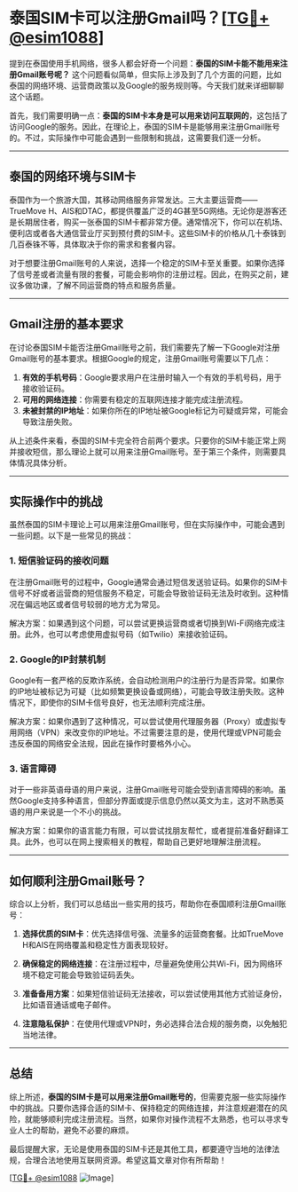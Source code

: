 # 泰国SIM卡可以注册Gmail吗？[[TG💪+ @esim1088](https://t.me/s/esim1088)]

提到在泰国使用手机网络，很多人都会好奇一个问题：**泰国的SIM卡能不能用来注册Gmail账号呢？** 这个问题看似简单，但实际上涉及到了几个方面的问题，比如泰国的网络环境、运营商政策以及Google的服务规则等。今天我们就来详细聊聊这个话题。

首先，我们需要明确一点：**泰国的SIM卡本身是可以用来访问互联网的**，这包括了访问Google的服务。因此，在理论上，泰国的SIM卡是能够用来注册Gmail账号的。不过，实际操作中可能会遇到一些限制和挑战，这需要我们逐一分析。

---

## 泰国的网络环境与SIM卡

泰国作为一个旅游大国，其移动网络服务非常发达。三大主要运营商——TrueMove H、AIS和DTAC，都提供覆盖广泛的4G甚至5G网络。无论你是游客还是长期居住者，购买一张泰国的SIM卡都非常方便。通常情况下，你可以在机场、便利店或者各大通信营业厅买到预付费的SIM卡。这些SIM卡的价格从几十泰铢到几百泰铢不等，具体取决于你的需求和套餐内容。

对于想要注册Gmail账号的人来说，选择一个稳定的SIM卡至关重要。如果你选择了信号差或者流量有限的套餐，可能会影响你的注册过程。因此，在购买之前，建议多做功课，了解不同运营商的特点和服务质量。

---

## Gmail注册的基本要求

在讨论泰国SIM卡能否注册Gmail账号之前，我们需要先了解一下Google对注册Gmail账号的基本要求。根据Google的规定，注册Gmail账号需要以下几点：

1. **有效的手机号码**：Google要求用户在注册时输入一个有效的手机号码，用于接收验证码。
2. **可用的网络连接**：你需要有稳定的互联网连接才能完成注册流程。
3. **未被封禁的IP地址**：如果你所在的IP地址被Google标记为可疑或异常，可能会导致注册失败。

从上述条件来看，泰国的SIM卡完全符合前两个要求。只要你的SIM卡能正常上网并接收短信，那么理论上就可以用来注册Gmail账号。至于第三个条件，则需要具体情况具体分析。

---

## 实际操作中的挑战

虽然泰国的SIM卡理论上可以用来注册Gmail账号，但在实际操作中，可能会遇到一些问题。以下是一些常见的挑战：

### 1. 短信验证码的接收问题

在注册Gmail账号的过程中，Google通常会通过短信发送验证码。如果你的SIM卡信号不好或者运营商的短信服务不稳定，可能会导致验证码无法及时收到。这种情况在偏远地区或者信号较弱的地方尤为常见。

解决方案：如果遇到这个问题，可以尝试更换运营商或者切换到Wi-Fi网络完成注册。此外，也可以考虑使用虚拟号码（如Twilio）来接收验证码。

### 2. Google的IP封禁机制

Google有一套严格的反欺诈系统，会自动检测用户的注册行为是否异常。如果你的IP地址被标记为可疑（比如频繁更换设备或网络），可能会导致注册失败。这种情况下，即使你的SIM卡信号良好，也无法顺利完成注册。

解决方案：如果你遇到了这种情况，可以尝试使用代理服务器（Proxy）或虚拟专用网络（VPN）来改变你的IP地址。不过需要注意的是，使用代理或VPN可能会违反泰国的网络安全法规，因此在操作时要格外小心。

### 3. 语言障碍

对于一些非英语母语的用户来说，注册Gmail账号可能会受到语言障碍的影响。虽然Google支持多种语言，但部分界面或提示信息仍然以英文为主，这对不熟悉英语的用户来说是一个不小的挑战。

解决方案：如果你的语言能力有限，可以尝试找朋友帮忙，或者提前准备好翻译工具。此外，也可以在网上搜索相关的教程，帮助自己更好地理解注册流程。

---

## 如何顺利注册Gmail账号？

综合以上分析，我们可以总结出一些实用的技巧，帮助你在泰国顺利注册Gmail账号：

1. **选择优质的SIM卡**：优先选择信号强、流量多的运营商套餐。比如TrueMove H和AIS在网络覆盖和稳定性方面表现较好。
   
2. **确保稳定的网络连接**：在注册过程中，尽量避免使用公共Wi-Fi，因为网络环境不稳定可能会导致验证码丢失。

3. **准备备用方案**：如果短信验证码无法接收，可以尝试使用其他方式验证身份，比如语音通话或电子邮件。

4. **注意隐私保护**：在使用代理或VPN时，务必选择合法合规的服务商，以免触犯当地法律。

---

## 总结

综上所述，**泰国的SIM卡是可以用来注册Gmail账号的**，但需要克服一些实际操作中的挑战。只要你选择合适的SIM卡、保持稳定的网络连接，并注意规避潜在的风险，就能够顺利完成注册流程。当然，如果你对操作流程不太熟悉，也可以寻求专业人士的帮助，避免不必要的麻烦。

最后提醒大家，无论是使用泰国的SIM卡还是其他工具，都要遵守当地的法律法规，合理合法地使用互联网资源。希望这篇文章对你有所帮助！

[[TG💪+ @esim1088](https://t.me/s/esim1088) ![Image](https://i.postimg.cc/4NQfJmqS/Snipaste-2025-05-13-00-14-12.png)]